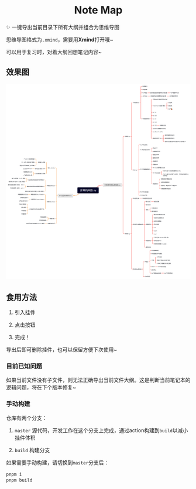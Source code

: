 <h1 align="center">Note Map</h1>

✨ 一键导出当前目录下所有大纲并组合为思维导图

思维导图格式为`.xmind`，需要用**Xmind**打开哦~

可以用于复习时，对着大纲回想笔记内容~

## 效果图

![export](png/export.png)

## 食用方法

1. 引入挂件

2. 点击按钮

3. 完成！

导出后即可删除挂件，也可以保留方便下次使用~

### 目前已知问题

如果当前文件没有子文件，则无法正确导出当前文件大纲。这是判断当前笔记本的逻辑问题，将在下个版本修复~

### 手动构建

仓库有两个分支：

1. `master` 源代码，开发工作在这个分支上完成，通过action构建到`build`以减小挂件体积

2. `build` 构建分支

如果需要手动构建，请切换到`master`分支后：

```
pnpm i
pnpm build
```